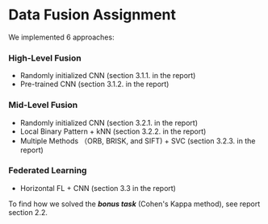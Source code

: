 # Data Fusion Assignment

We implemented 6 approaches:

### High-Level Fusion
- Randomly initialized CNN (section 3.1.1. in the report)
- Pre-trained CNN (section 3.1.2. in the report)
### Mid-Level Fusion
- Randomly initialized CNN (section 3.2.1. in the report)
- Local Binary Pattern + kNN (section 3.2.2. in the report)
- Multiple Methods （ORB, BRISK, and SIFT) + SVC (section 3.2.3. in the report)
### Federated Learning
- Horizontal FL + CNN (section 3.3 in the report)


To find how we solved the _**bonus task**_ (Cohen's Kappa method), see report section 2.2.
